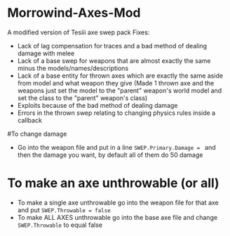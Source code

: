 # Morrowind-Axes-Mod
A modified version of Tesiii axe swep pack
Fixes:
- Lack of lag compensation for traces and a bad method of dealing damage with melee
- Lack of a base swep for weapons that are almost exactly the same minus the models/names/descriptions
- Lack of a base entity for thrown axes which are exactly the same aside from model and what weapon they give (Made 1 thrown axe and the weapons just set the model to the "parent" weapon's world model and set the class to the "parent" weapon's class)
- Exploits because of the bad method of dealing damage
- Errors in the thrown swep relating to changing physics rules inside a callback

#To change damage
- Go into the weapon file and put in a line `SWEP.Primary.Damage = ` and then the damage you want, by default all of them do 50 damage
# To make an axe unthrowable (or all)
- To make a single axe unthrowable go into the weapon file for that axe and put `SWEP.Throwable = false`
- To make ALL AXES unthrowable go into the base axe file and change `SWEP.Throwable` to equal false
